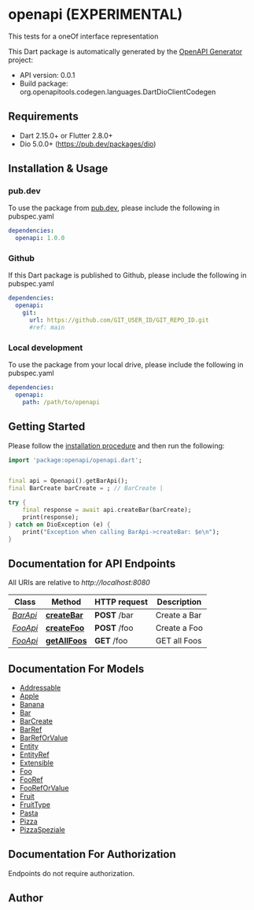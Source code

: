 # openapi (EXPERIMENTAL)
This tests for a oneOf interface representation


This Dart package is automatically generated by the [OpenAPI Generator](https://openapi-generator.tech) project:

- API version: 0.0.1
- Build package: org.openapitools.codegen.languages.DartDioClientCodegen

## Requirements

* Dart 2.15.0+ or Flutter 2.8.0+
* Dio 5.0.0+ (https://pub.dev/packages/dio)

## Installation & Usage

### pub.dev
To use the package from [pub.dev](https://pub.dev), please include the following in pubspec.yaml
```yaml
dependencies:
  openapi: 1.0.0
```

### Github
If this Dart package is published to Github, please include the following in pubspec.yaml
```yaml
dependencies:
  openapi:
    git:
      url: https://github.com/GIT_USER_ID/GIT_REPO_ID.git
      #ref: main
```

### Local development
To use the package from your local drive, please include the following in pubspec.yaml
```yaml
dependencies:
  openapi:
    path: /path/to/openapi
```

## Getting Started

Please follow the [installation procedure](#installation--usage) and then run the following:

```dart
import 'package:openapi/openapi.dart';


final api = Openapi().getBarApi();
final BarCreate barCreate = ; // BarCreate | 

try {
    final response = await api.createBar(barCreate);
    print(response);
} catch on DioException (e) {
    print("Exception when calling BarApi->createBar: $e\n");
}

```

## Documentation for API Endpoints

All URIs are relative to *http://localhost:8080*

Class | Method | HTTP request | Description
------------ | ------------- | ------------- | -------------
[*BarApi*](doc\BarApi.md) | [**createBar**](doc\BarApi.md#createbar) | **POST** /bar | Create a Bar
[*FooApi*](doc\FooApi.md) | [**createFoo**](doc\FooApi.md#createfoo) | **POST** /foo | Create a Foo
[*FooApi*](doc\FooApi.md) | [**getAllFoos**](doc\FooApi.md#getallfoos) | **GET** /foo | GET all Foos


## Documentation For Models

 - [Addressable](doc\Addressable.md)
 - [Apple](doc\Apple.md)
 - [Banana](doc\Banana.md)
 - [Bar](doc\Bar.md)
 - [BarCreate](doc\BarCreate.md)
 - [BarRef](doc\BarRef.md)
 - [BarRefOrValue](doc\BarRefOrValue.md)
 - [Entity](doc\Entity.md)
 - [EntityRef](doc\EntityRef.md)
 - [Extensible](doc\Extensible.md)
 - [Foo](doc\Foo.md)
 - [FooRef](doc\FooRef.md)
 - [FooRefOrValue](doc\FooRefOrValue.md)
 - [Fruit](doc\Fruit.md)
 - [FruitType](doc\FruitType.md)
 - [Pasta](doc\Pasta.md)
 - [Pizza](doc\Pizza.md)
 - [PizzaSpeziale](doc\PizzaSpeziale.md)


## Documentation For Authorization

Endpoints do not require authorization.


## Author



